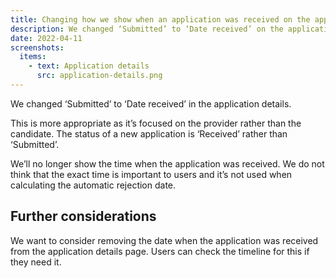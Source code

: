 ```yaml
---
title: Changing how we show when an application was received on the application details page
description: We changed ‘Submitted’ to ‘Date received’ on the application details page. We also removed the time when the application was received.
date: 2022-04-11
screenshots:
  items:
    - text: Application details
      src: application-details.png
---
```


We changed ‘Submitted’ to ‘Date received’ in the application details.

This is more appropriate as it’s focused on the provider rather than the candidate. The status of a new application is ‘Received’ rather than ‘Submitted’.

We’ll no longer show the time when the application was received. We do not think that the exact time is important to users and it’s not used when calculating the automatic rejection date.

## Further considerations

We want to consider removing the date when the application was received from the application details page. Users can check the timeline for this if they need it.
